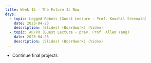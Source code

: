 ```yaml
---
title: Week 15 - The Future Is Now
days:
  - topic: Legged Robots (Guest Lecture - Prof. Koushil Sreenath)
    date: 2023-04-23
    description: (Slides) (Boardwork) (Video)
  - topic: AR/VR (Guest Lecture - prev. Prof. Allen Yang)
    date: 2023-04-25
    description: (Slides) (Boardwork) (Video)
---
```


- Continue final projects

<a id="Week16"></a>
